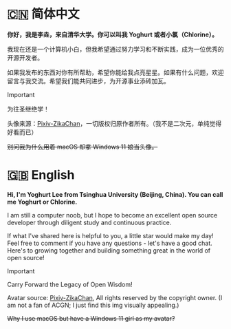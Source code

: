 # 🇨🇳 简体中文

**你好，我是李垚，来自清华大学。你可以叫我 Yoghurt 或者小氯（Chlorine）。**

我现在还是一个计算机小白，但我希望通过努力学习和不断实践，成为一位优秀的开源开发者。

如果我发布的东西对你有所帮助，希望你能给我点亮星星。如果有什么问题，欢迎留言与我交流。希望我们能共同进步，为开源事业添砖加瓦。

> [!important]
> 为往圣继绝学！

头像来源：[Pixiv-ZikaChan](https://www.pixiv.net/artworks/106366043)，一切版权归原作者所有。（我不是二次元，单纯觉得好看而已）

~~别问我为什么用着 macOS 却拿 Windows 11 娘当头像。~~

# 🇬🇧 English

**Hi, I'm Yoghurt Lee from Tsinghua University (Beijing, China). You can call me Yoghurt or Chlorine.**

I am still a computer noob, but I hope to become an excellent open source developer through diligent study and continuous practice.

If what I've shared here is helpful to you, a little star would make my day! Feel free to comment if you have any questions - let's have a good chat. Here's to growing together and building something great in the world of open source!

> [!important]
> Carry Forward the Legacy of Open Wisdom!

Avatar source: [Pixiv-ZikaChan](https://www.pixiv.net/artworks/106366043), All rights reserved by the copyright owner. (I am not a fan of ACGN; I just find this img visually appealing.)

~~Why I use macOS but have a Windows 11 girl as my avatar?~~

<!---
yoghurtlee-thu/yoghurtlee-thu is a ✨ special ✨ repository because its `README.md` (this file) appears on your GitHub profile.
You can click the Preview link to take a look at your changes.
--->
